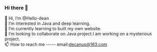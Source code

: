 ### Hi there 👋

<!--
**Hello-dean/Hello-dean** is a ✨ _special_ ✨ repository because its `README.md` (this file) appears on your GitHub profile.

Here are some ideas to get you started:

- 🔭 I’m currently working on ...
- 🌱 I’m currently learning ...
- 👯 I’m looking to collaborate on ...
- 🤔 I’m looking for help with ...
- 💬 Ask me about ...
- 📫 How to reach me: ...
- 😄 Pronouns: ...
- ⚡ Fun fact: ...
-->
👋 Hi, I’m @Hello-dean  
👀 I’m interested in Java and deep learning.  
🌱 I’m currently learning to built my own website.  
💞️ I’m looking to collaborate on Java project.I am working on a mysterious project.  
📫 How to reach me ----- email:decanus@163.com
